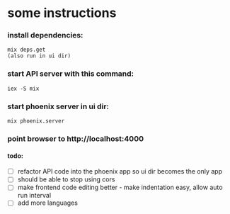 # some instructions

### install dependencies:

```
mix deps.get
(also run in ui dir)
```

### start API server with this command:

```
iex -S mix
```

### start phoenix server in ui dir:

```
mix phoenix.server
```

### point browser to http://localhost:4000






#### todo:

* [ ] refactor API code into the phoenix app so ui dir becomes the only app
* [ ] should be able to stop using cors
* [ ] make frontend code editing better - make indentation easy, allow auto run interval
* [ ] add more languages
